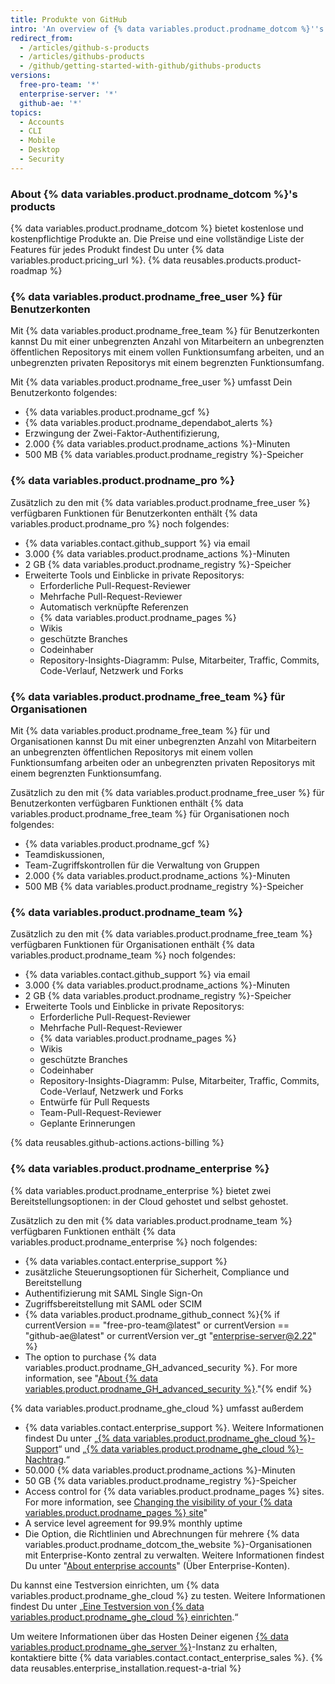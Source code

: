 ```yaml
---
title: Produkte von GitHub
intro: 'An overview of {% data variables.product.prodname_dotcom %}''s products and pricing plans.'
redirect_from:
  - /articles/github-s-products
  - /articles/githubs-products
  - /github/getting-started-with-github/githubs-products
versions:
  free-pro-team: '*'
  enterprise-server: '*'
  github-ae: '*'
topics:
  - Accounts
  - CLI
  - Mobile
  - Desktop
  - Security
---
```


### About {% data variables.product.prodname_dotcom %}'s products

{% data variables.product.prodname_dotcom %} bietet kostenlose und kostenpflichtige Produkte an. Die Preise und eine vollständige Liste der Features für jedes Produkt findest Du unter {% data variables.product.pricing_url %}. {% data reusables.products.product-roadmap %}

### {% data variables.product.prodname_free_user %} für Benutzerkonten

Mit {% data variables.product.prodname_free_team %} für Benutzerkonten kannst Du mit einer unbegrenzten Anzahl von Mitarbeitern an unbegrenzten öffentlichen Repositorys mit einem vollen Funktionsumfang arbeiten, und an unbegrenzten privaten Repositorys mit einem begrenzten Funktionsumfang.

Mit {% data variables.product.prodname_free_user %} umfasst Dein Benutzerkonto folgendes:
- {% data variables.product.prodname_gcf %}
- {% data variables.product.prodname_dependabot_alerts %}
- Erzwingung der Zwei-Faktor-Authentifizierung,
- 2.000 {% data variables.product.prodname_actions %}-Minuten
- 500 MB {% data variables.product.prodname_registry %}-Speicher

### {% data variables.product.prodname_pro %}

Zusätzlich zu den mit {% data variables.product.prodname_free_user %} verfügbaren Funktionen für Benutzerkonten enthält {% data variables.product.prodname_pro %} noch folgendes:
- {% data variables.contact.github_support %} via email
- 3.000 {% data variables.product.prodname_actions %}-Minuten
- 2 GB {% data variables.product.prodname_registry %}-Speicher
- Erweiterte Tools und Einblicke in private Repositorys:
  - Erforderliche Pull-Request-Reviewer
  - Mehrfache Pull-Request-Reviewer
  - Automatisch verknüpfte Referenzen
  - {% data variables.product.prodname_pages %}
  - Wikis
  - geschützte Branches
  - Codeinhaber
  - Repository-Insights-Diagramm: Pulse, Mitarbeiter, Traffic, Commits, Code-Verlauf, Netzwerk und Forks

### {% data variables.product.prodname_free_team %} für Organisationen

Mit {% data variables.product.prodname_free_team %} für und Organisationen kannst Du mit einer unbegrenzten Anzahl von Mitarbeitern an unbegrenzten öffentlichen Repositorys mit einem vollen Funktionsumfang arbeiten oder an unbegrenzten privaten Repositorys mit einem begrenzten Funktionsumfang.

Zusätzlich zu den mit {% data variables.product.prodname_free_user %} für Benutzerkonten verfügbaren Funktionen enthält {% data variables.product.prodname_free_team %} für Organisationen noch folgendes:
- {% data variables.product.prodname_gcf %}
- Teamdiskussionen,
- Team-Zugriffskontrollen für die Verwaltung von Gruppen
- 2.000 {% data variables.product.prodname_actions %}-Minuten
- 500 MB {% data variables.product.prodname_registry %}-Speicher

### {% data variables.product.prodname_team %}

Zusätzlich zu den mit {% data variables.product.prodname_free_team %} verfügbaren Funktionen für Organisationen enthält {% data variables.product.prodname_team %} noch folgendes:
- {% data variables.contact.github_support %} via email
- 3.000 {% data variables.product.prodname_actions %}-Minuten
- 2 GB {% data variables.product.prodname_registry %}-Speicher
- Erweiterte Tools und Einblicke in private Repositorys:
  - Erforderliche Pull-Request-Reviewer
  - Mehrfache Pull-Request-Reviewer
  - {% data variables.product.prodname_pages %}
  - Wikis
  - geschützte Branches
  - Codeinhaber
  - Repository-Insights-Diagramm: Pulse, Mitarbeiter, Traffic, Commits, Code-Verlauf, Netzwerk und Forks
  - Entwürfe für Pull Requests
  - Team-Pull-Request-Reviewer
  - Geplante Erinnerungen

{% data reusables.github-actions.actions-billing %}

### {% data variables.product.prodname_enterprise %}

{% data variables.product.prodname_enterprise %} bietet zwei Bereitstellungsoptionen: in der Cloud gehostet und selbst gehostet.

Zusätzlich zu den mit {% data variables.product.prodname_team %} verfügbaren Funktionen enthält {% data variables.product.prodname_enterprise %} noch folgendes:
- {% data variables.contact.enterprise_support %}
- zusätzliche Steuerungsoptionen für Sicherheit, Compliance und Bereitstellung
- Authentifizierung mit SAML Single Sign-On
- Zugriffsbereitstellung mit SAML oder SCIM
- {% data variables.product.prodname_github_connect %}{% if currentVersion == "free-pro-team@latest" or currentVersion == "github-ae@latest" or currentVersion ver_gt "enterprise-server@2.22" %}
- The option to purchase {% data variables.product.prodname_GH_advanced_security %}. For more information, see "[About {% data variables.product.prodname_GH_advanced_security %}](/github/getting-started-with-github/about-github-advanced-security)."{% endif %}

{% data variables.product.prodname_ghe_cloud %} umfasst außerdem
- {% data variables.contact.enterprise_support %}. Weitere Informationen findest Du unter „<a href="/articles/github-enterprise-cloud-support" class="dotcom-only">{% data variables.product.prodname_ghe_cloud %}-Support</a>“ und „<a href="/articles/github-enterprise-cloud-addendum" class="dotcom-only">{% data variables.product.prodname_ghe_cloud %}-Nachtrag</a>.“
- 50.000 {% data variables.product.prodname_actions %}-Minuten
- 50 GB {% data variables.product.prodname_registry %}-Speicher
- Access control for {% data variables.product.prodname_pages %} sites. For more information, see <a href="/pages/getting-started-with-github-pages/changing-the-visibility-of-your-github-pages-site" class="dotcom-only">Changing the visibility of your {% data variables.product.prodname_pages %} site</a>"
- A service level agreement for 99.9% monthly uptime
- Die Option, die Richtlinien und Abrechnungen für mehrere {% data variables.product.prodname_dotcom_the_website %}-Organisationen mit Enterprise-Konto zentral zu verwalten. Weitere Informationen findest Du unter "<a href="/articles/about-enterprise-accounts" class="dotcom-only">About enterprise accounts</a>" (Über Enterprise-Konten).

Du kannst eine Testversion einrichten, um {% data variables.product.prodname_ghe_cloud %} zu testen. Weitere Informationen findest Du unter „<a href="/articles/setting-up-a-trial-of-github-enterprise-cloud" class="dotcom-only">Eine Testversion von {% data variables.product.prodname_ghe_cloud %} einrichten</a>.“

Um weitere Informationen über das Hosten Deiner eigenen [{% data variables.product.prodname_ghe_server %}](https://enterprise.github.com)-Instanz zu erhalten, kontaktiere bitte {% data variables.contact.contact_enterprise_sales %}. {% data reusables.enterprise_installation.request-a-trial %}
